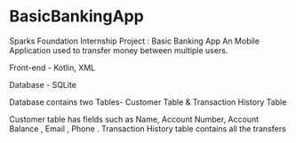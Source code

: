 # BasicBankingApp
Sparks Foundation Internship Project : Basic Banking App
An Mobile Application used to transfer money between multiple users.

Front-end - Kotlin, XML

Database -  SQLite

Database contains two Tables- Customer Table & Transaction History Table

Customer table has fields such as Name, Account Number, Account Balance , Email , Phone .
Transaction History table contains all the transfers 

